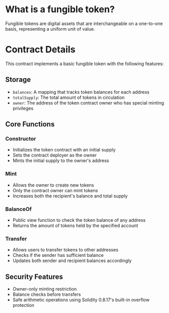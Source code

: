 # What is a fungible token?

Fungible tokens are digital assets that are interchangeable on a one-to-one basis, representing a uniform unit of value.

# Contract Details

This contract implements a basic fungible token with the following features:

## Storage

- `balances`: A mapping that tracks token balances for each address
- `totalSupply`: The total amount of tokens in circulation
- `owner`: The address of the token contract owner who has special minting privileges

## Core Functions

### Constructor

- Initializes the token contract with an initial supply
- Sets the contract deployer as the owner
- Mints the initial supply to the owner's address

### Mint

- Allows the owner to create new tokens
- Only the contract owner can mint tokens
- Increases both the recipient's balance and total supply

### BalanceOf

- Public view function to check the token balance of any address
- Returns the amount of tokens held by the specified account

### Transfer

- Allows users to transfer tokens to other addresses
- Checks if the sender has sufficient balance
- Updates both sender and recipient balances accordingly

## Security Features

- Owner-only minting restriction
- Balance checks before transfers
- Safe arithmetic operations using Solidity 0.8.17's built-in overflow protection
